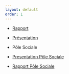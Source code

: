 ```yaml
---
layout: default
order: 1
---
```




- [Rapport](https://labs-web.github.io/conception/documentation/) 
- [Présentation](https://labs-web.github.io/conception/documentation/presentation.html#/) 



 - Pôle Sociale 
 - [Presentation Pôle Sociale ](https://labs-web.github.io/conception/documentation/Pôle-sociale/presentation.html#/)
 - [Rapport Pôle Sociale](https://labs-web.github.io/conception/documentation/Pôle-sociale/)
 
